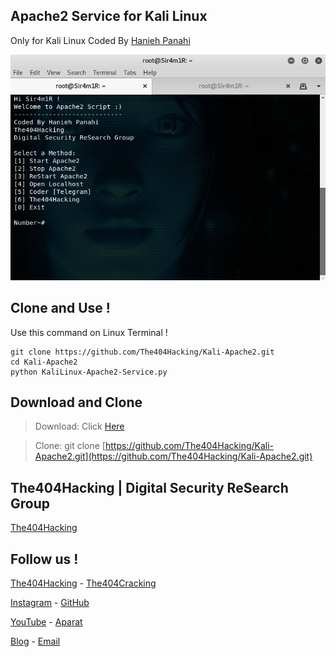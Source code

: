## Apache2 Service for Kali Linux 
Only for Kali Linux
Coded By [Hanieh Panahi](https://telegram.me/HaniePanahi)

![Apache2-Service-Screenshot](Screenshot.png?raw=true "Apache2-Service-Screenshot")


## Clone and Use !
Use this command on Linux Terminal !
```
git clone https://github.com/The404Hacking/Kali-Apache2.git
cd Kali-Apache2
python KaliLinux-Apache2-Service.py
```

## Download and Clone
> Download: Click [Here](https://github.com/The404Hacking/Kali-Apache2/archive/master.zip)

> Clone: git clone [https://github.com/The404Hacking/Kali-Apache2.git](https://github.com/The404Hacking/Kali-Apache2.git)

## The404Hacking | Digital Security ReSearch Group
[The404Hacking](https://T.me/The404Hacking)

## Follow us !
[The404Hacking](https://T.me/The404Hacking) - [The404Cracking](https://T.me/The404Cracking)

[Instagram](https://instagram.com/The404Hacking) - [GitHub](https://github.com/The404Hacking)

[YouTube](http://yon.ir/youtube404) - [Aparat](http://www.aparat.com/The404Hacking)

[Blog](http://the404hacking.blogsky.com) - [Email](mailto:The404Hacking.Team@Gmail.Com)
